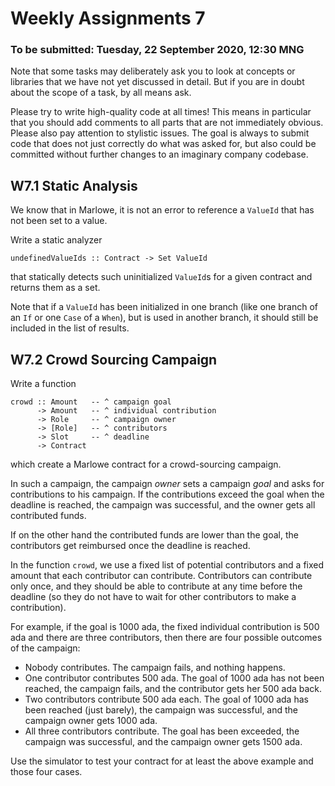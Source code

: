 # Weekly Assignments 7

### To be submitted: Tuesday, 22 September 2020, 12:30 MNG

Note that some tasks may deliberately ask you to look at concepts or libraries
that we have not yet discussed in detail. But if you are in doubt about the
scope of a task, by all means ask.

Please try to write high-quality code at all times!
This means in particular that you should add comments to all parts
that are not immediately obvious. Please also pay attention to
stylistic issues. The goal is always to submit code that does not
just correctly do what was asked for, but also could be committed
without further changes to an imaginary company codebase.

## W7.1 Static Analysis

We know that in Marlowe, it is not an error to reference a `ValueId`
that has not been set to a value.

Write a static analyzer

```
undefinedValueIds :: Contract -> Set ValueId
```

that statically detects such uninitialized `ValueId`s for a given contract
and returns them as a set.

Note that if a `ValueId` has been initialized in one branch (like one branch
of an `If` or one `Case` of a `When`), but is used in another branch,
it should still be included in the list of results.

## W7.2 Crowd Sourcing Campaign

Write a function

```
crowd :: Amount   -- ^ campaign goal
      -> Amount   -- ^ individual contribution
      -> Role     -- ^ campaign owner
      -> [Role]   -- ^ contributors
      -> Slot     -- ^ deadline
      -> Contract
```

which create a Marlowe contract for a crowd-sourcing campaign.

In such a campaign, the campaign _owner_ sets a campaign _goal_ and
asks for contributions to his campaign. If the contributions exceed the goal
when the deadline is reached,
the campaign was successful, and the owner gets all contributed funds.

If on the other hand the contributed funds are lower than the goal,
the contributors get reimbursed once the deadline is reached.

In the function `crowd`, we use a fixed list of potential contributors
and a fixed amount that each contributor can contribute.
Contributors can contribute only once, and they should be able to contribute
at any time before the deadline (so they do not have to wait for other contributors
to make a contribution).

For example, if the goal is 1000 ada, the fixed individual contribution is 500 ada
and there are three contributors,
then there are four possible outcomes of the campaign:

- Nobody contributes. The campaign fails, and nothing happens.
- One contributor contributes 500 ada. The goal of 1000 ada has not been reached,
  the campaign fails, and the contributor gets her 500 ada back.
- Two contributors contribute 500 ada each. The goal of 1000 ada has been
  reached (just barely), the campaign was successful, and the campaign owner
  gets 1000 ada.
- All three contributors contribute. The goal has been exceeded,
  the campaign was successful, and the campaign owner gets 1500 ada.

Use the simulator to test your contract for at least the above example and those
four cases.
